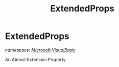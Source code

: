 ﻿---
title: ExtendedProps
---

# ExtendedProps
_namespace: [Microsoft.VisualBasic](N-Microsoft.VisualBasic.html)_

An Almost Extension Property




